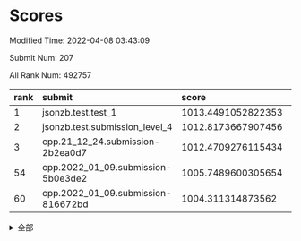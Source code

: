 # Scores

Modified Time: 2022-04-08 03:43:09

Submit Num: 207

All Rank Num: 492757

| rank |               submit               |       score        |       sigma        | pk_num |
| :--- | :--------------------------------- | :----------------- | :----------------- | :----- |
| 1    | jsonzb.test.test_1                 | 1013.4491052822353 | 0.8132860465289906 | 9522   |
| 2    | jsonzb.test.submission_level_4     | 1012.8173667907456 | 0.8039893496122344 | 9525   |
| 3    | cpp.21_12_24.submission-2b2ea0d7   | 1012.4709276115434 | 0.7917269008252112 | 9527   |
| 54   | cpp.2022_01_09.submission-5b0e3de2 | 1005.7489600305654 | 0.7255925600627932 | 9523   |
| 60   | cpp.2022_01_09.submission-816672bd | 1004.311314873562  | 0.7132442119281085 | 9524   |


<details>
<summary>全部</summary>

| rank |                 submit                 |       score        |       sigma        | pk_num |
| :--- | :------------------------------------- | :----------------- | :----------------- | :----- |
| 1    | jsonzb.test.test_1                     | 1013.4491052822353 | 0.8132860465289906 | 9522   |
| 2    | jsonzb.test.submission_level_4         | 1012.8173667907456 | 0.8039893496122344 | 9525   |
| 3    | cpp.21_12_24.submission-2b2ea0d7       | 1012.4709276115434 | 0.7917269008252112 | 9527   |
| 4    | gobigger.level_3.submission_level_3_41 | 1011.9001208428659 | 0.8146075031800457 | 9518   |
| 5    | gobigger.level_3.submission_level_3_3  | 1011.4695249842812 | 0.7787296184306576 | 9521   |
| 6    | gobigger.level_3.submission_level_3_32 | 1011.4430814716965 | 0.7846308779372385 | 9521   |
| 7    | gobigger.level_3.submission_level_3_47 | 1011.1493536174748 | 0.7847564494306997 | 9524   |
| 8    | gobigger.level_3.submission_level_3_46 | 1011.1190040616474 | 0.7748673364312147 | 9526   |
| 9    | gobigger.level_3.submission_level_3_35 | 1011.0976835832914 | 0.7731393032041906 | 9522   |
| 10   | gobigger.level_3.submission_level_3_14 | 1010.7887532524752 | 0.7890101876788362 | 9525   |
| 11   | gobigger.level_3.submission_level_3_10 | 1010.7232549187535 | 0.7474727933975893 | 9525   |
| 12   | gobigger.level_3.submission_level_3_30 | 1010.6797349194741 | 0.7475004171757866 | 9520   |
| 13   | gobigger.level_3.submission_level_3_13 | 1010.5992836632746 | 0.7454135794496328 | 9520   |
| 14   | gobigger.level_3.submission_level_3_42 | 1010.588858107939  | 0.7794597116285686 | 9524   |
| 15   | gobigger.level_3.submission_level_3_11 | 1010.5129542731621 | 0.7591673920120173 | 9518   |
| 16   | gobigger.level_3.submission_level_3_20 | 1010.4568013614817 | 0.7589947531669089 | 9524   |
| 17   | gobigger.level_3.submission_level_3_28 | 1010.4534062290691 | 0.7646261081803337 | 9525   |
| 18   | gobigger.level_3.submission_level_3_43 | 1010.3658946992678 | 0.7860859403503123 | 9522   |
| 19   | gobigger.level_3.submission_level_3_16 | 1010.3522897374575 | 0.7683188966117354 | 9523   |
| 20   | gobigger.level_3.submission_level_3_21 | 1010.3413150442744 | 0.7713785766200724 | 9525   |
| 21   | gobigger.level_3.submission_level_3_12 | 1010.3098954577656 | 0.7899470875206249 | 9519   |
| 22   | gobigger.level_3.submission_level_3_24 | 1010.2062171287794 | 0.780510290936303  | 9528   |
| 23   | gobigger.level_3.submission_level_3_23 | 1010.1248398849515 | 0.7663407279354479 | 9524   |
| 24   | gobigger.level_3.submission_level_3_39 | 1010.1007125817506 | 0.7564686006682868 | 9520   |
| 25   | gobigger.level_3.submission_level_3_38 | 1010.0559606595457 | 0.764329967637088  | 9519   |
| 26   | gobigger.level_3.submission_level_3_49 | 1009.9525787435749 | 0.7432044176914508 | 9521   |
| 27   | gobigger.level_3.submission_level_3_26 | 1009.9306842616413 | 0.7660176029737967 | 9524   |
| 28   | gobigger.level_3.submission_level_3_5  | 1009.9252154324173 | 0.7625211425371533 | 9522   |
| 29   | gobigger.level_3.submission_level_3_15 | 1009.9251941835058 | 0.7598702339279895 | 9522   |
| 30   | gobigger.level_3.submission_level_3_48 | 1009.891437711157  | 0.7559051994235639 | 9527   |
| 31   | gobigger.level_3.submission_level_3_27 | 1009.8761317741989 | 0.7680704822876624 | 9523   |
| 32   | gobigger.level_3.submission_level_3_17 | 1009.8677057314763 | 0.7456721278975419 | 9521   |
| 33   | gobigger.level_3.submission_level_3_6  | 1009.8011022701113 | 0.7478354963732357 | 9521   |
| 34   | gobigger.level_3.submission_level_3_44 | 1009.7363161715696 | 0.7362572513370274 | 9523   |
| 35   | gobigger.level_3.submission_level_3_37 | 1009.6542452546772 | 0.7574252020808824 | 9516   |
| 36   | gobigger.level_3.submission_level_3_19 | 1009.6439588383591 | 0.7636961809880634 | 9519   |
| 37   | gobigger.level_3.submission_level_3_0  | 1009.6184783128294 | 0.7585229877252376 | 9520   |
| 38   | gobigger.level_3.submission_level_3_8  | 1009.5238982074418 | 0.7735411609964271 | 9521   |
| 39   | gobigger.level_3.submission_level_3_18 | 1009.4847412229992 | 0.7312772301440922 | 9521   |
| 40   | gobigger.level_3.submission_level_3_40 | 1009.4371849053014 | 0.7360500012740803 | 9523   |
| 41   | gobigger.level_3.submission_level_3_36 | 1009.3899770905705 | 0.7554070014269991 | 9519   |
| 42   | gobigger.level_3.submission_level_3_2  | 1009.1483954396824 | 0.7721483460566932 | 9521   |
| 43   | gobigger.level_3.submission_level_3_33 | 1009.0141182279203 | 0.7532191960390847 | 9523   |
| 44   | gobigger.level_3.submission_level_3_1  | 1008.9997123713404 | 0.7518032939151542 | 9521   |
| 45   | gobigger.level_3.submission_level_3_29 | 1008.88362838149   | 0.7368350309784831 | 9519   |
| 46   | gobigger.level_3.submission_level_3_22 | 1008.8722032685345 | 0.7359509814327375 | 9527   |
| 47   | gobigger.level_3.submission_level_3_25 | 1008.8028915393294 | 0.7351336211974983 | 9521   |
| 48   | gobigger.level_3.submission_level_3_45 | 1008.8004559310305 | 0.7640676740003195 | 9517   |
| 49   | gobigger.level_3.submission_level_3_4  | 1008.6804685511587 | 0.7383336265576802 | 9519   |
| 50   | gobigger.level_3.submission_level_3_9  | 1008.4286322633401 | 0.7530221030019087 | 9521   |
| 51   | gobigger.level_3.submission_level_3_7  | 1008.4209659372004 | 0.7410959287030889 | 9519   |
| 52   | gobigger.level_3.submission_level_3_31 | 1008.146829285985  | 0.7105922188791848 | 9522   |
| 53   | gobigger.level_3.submission_level_3_34 | 1007.7195407762141 | 0.7260026530313517 | 9524   |
| 54   | cpp.2022_01_09.submission-5b0e3de2     | 1005.7489600305654 | 0.7255925600627932 | 9523   |
| 55   | gobigger.level_1.submission_level_1_10 | 1005.0496326211826 | 0.7182213224462929 | 9523   |
| 56   | gobigger.level_1.submission_level_1_43 | 1004.8127771925604 | 0.7232664632419304 | 9521   |
| 57   | gobigger.level_1.submission_level_1_48 | 1004.7025520112105 | 0.7173386591479292 | 9520   |
| 58   | gobigger.level_1.submission_level_1_38 | 1004.6787768183486 | 0.7195550913659604 | 9525   |
| 59   | gobigger.level_1.submission_level_1_16 | 1004.5691895726557 | 0.7174362713938701 | 9522   |
| 60   | cpp.2022_01_09.submission-816672bd     | 1004.311314873562  | 0.7132442119281085 | 9524   |
| 61   | gobigger.level_1.submission_level_1_31 | 1004.1849449639423 | 0.7111357805179851 | 9519   |
| 62   | gobigger.level_1.submission_level_1_8  | 1004.1051871602338 | 0.7183863969663037 | 9520   |
| 63   | gobigger.level_1.submission_level_1_25 | 1004.0769611448906 | 0.7251544938815581 | 9522   |
| 64   | gobigger.level_1.submission_level_1_33 | 1003.9178782884609 | 0.7262566373165328 | 9527   |
| 65   | gobigger.level_1.submission_level_1_2  | 1003.8789080124154 | 0.7079844646065839 | 9521   |
| 66   | gobigger.level_1.submission_level_1_15 | 1003.7985746033482 | 0.7187347710678744 | 9522   |
| 67   | gobigger.level_1.submission_level_1_46 | 1003.767386103457  | 0.7059583833203635 | 9521   |
| 68   | gobigger.level_1.submission_level_1_3  | 1003.7419875600996 | 0.7041878986512252 | 9526   |
| 69   | gobigger.level_1.submission_level_1_19 | 1003.7154485353386 | 0.7200875026474854 | 9519   |
| 70   | gobigger.level_1.submission_level_1_22 | 1003.7016717502869 | 0.7255301405361736 | 9524   |
| 71   | gobigger.level_1.submission_level_1_27 | 1003.6462931397061 | 0.7183619292738433 | 9523   |
| 72   | gobigger.level_1.submission_level_1_9  | 1003.6053232993008 | 0.7269216286634019 | 9517   |
| 73   | gobigger.level_1.submission_level_1_36 | 1003.5861071394925 | 0.7194740760961936 | 9525   |
| 74   | gobigger.level_1.submission_level_1_35 | 1003.4419950645671 | 0.7188905161005675 | 9527   |
| 75   | gobigger.level_1.submission_level_1_45 | 1003.414549021682  | 0.719036128879567  | 9527   |
| 76   | gobigger.level_1.submission_level_1_30 | 1003.4007211863002 | 0.7202396189183017 | 9523   |
| 77   | gobigger.level_1.submission_level_1_40 | 1003.3784769040014 | 0.7111206844827326 | 9525   |
| 78   | gobigger.level_1.submission_level_1_41 | 1003.3485734158995 | 0.7147343240584277 | 9514   |
| 79   | gobigger.level_1.submission_level_1_17 | 1003.1920944223967 | 0.7185679537323311 | 9525   |
| 80   | gobigger.level_1.submission_level_1_29 | 1003.1767077439619 | 0.7193412298048028 | 9525   |
| 81   | gobigger.level_1.submission_level_1_14 | 1003.1689513740158 | 0.7189573082823176 | 9525   |
| 82   | gobigger.level_1.submission_level_1_12 | 1003.1586130673147 | 0.7222903501026317 | 9523   |
| 83   | gobigger.level_1.submission_level_1_6  | 1003.156292939806  | 0.7117073475990588 | 9518   |
| 84   | gobigger.level_1.submission_level_1_28 | 1003.1362151123831 | 0.7192995099217953 | 9518   |
| 85   | gobigger.level_1.submission_level_1_24 | 1003.1203757413185 | 0.7157595978002114 | 9524   |
| 86   | gobigger.level_1.submission_level_1_21 | 1003.0686678224728 | 0.7158215023843495 | 9515   |
| 87   | gobigger.level_1.submission_level_1_37 | 1002.9797118139439 | 0.712370363867211  | 9522   |
| 88   | gobigger.level_1.submission_level_1_7  | 1002.8587718499184 | 0.7143561112111296 | 9522   |
| 89   | gobigger.level_1.submission_level_1_11 | 1002.832431564062  | 0.7108122769822587 | 9521   |
| 90   | gobigger.level_1.submission_level_1_42 | 1002.8236427184779 | 0.7138310014379554 | 9522   |
| 91   | gobigger.level_1.submission_level_1_49 | 1002.8190858657549 | 0.7165488279433059 | 9520   |
| 92   | gobigger.level_1.submission_level_1_34 | 1002.7560811926844 | 0.7117508765462507 | 9522   |
| 93   | gobigger.level_1.submission_level_1_13 | 1002.6970565763071 | 0.7174075691737758 | 9516   |
| 94   | gobigger.level_1.submission_level_1_32 | 1002.6013119294187 | 0.7093168256427821 | 9522   |
| 95   | gobigger.level_1.submission_level_1_47 | 1002.4270008877288 | 0.7059158214390545 | 9524   |
| 96   | gobigger.level_1.submission_level_1_39 | 1002.4268539530881 | 0.7093096053542592 | 9521   |
| 97   | gobigger.level_1.submission_level_1_5  | 1002.2654188142658 | 0.7042299643841161 | 9528   |
| 98   | gobigger.level_1.submission_level_1_23 | 1002.1954969929807 | 0.7227764288416155 | 9518   |
| 99   | gobigger.level_1.submission_level_1_20 | 1002.1921645032347 | 0.719274575037368  | 9519   |
| 100  | gobigger.level_1.submission_level_1_26 | 1002.1317972616433 | 0.7135290399078018 | 9523   |
| 101  | gobigger.level_1.submission_level_1_44 | 1002.1227654045067 | 0.7061528007349052 | 9519   |
| 102  | gobigger.level_1.submission_level_1_18 | 1002.0601510492123 | 0.7138882097339572 | 9526   |
| 103  | gobigger.level_1.submission_level_1_4  | 1002.0289063462511 | 0.7156305409247291 | 9523   |
| 104  | gobigger.level_1.submission_level_1_0  | 1001.9411960474196 | 0.707837373618443  | 9518   |
| 105  | gobigger.level_1.submission_level_1_1  | 1001.1914037387417 | 0.7077670248127776 | 9525   |
| 106  | gobigger.random.submission_random_18   | 997.0234918527938  | 0.7001470125387057 | 9516   |
| 107  | gobigger.random.submission_random_12   | 997.0182550329052  | 0.7040912490924224 | 9521   |
| 108  | gobigger.random.submission_random_17   | 996.9629661191861  | 0.7147988880717615 | 9522   |
| 109  | gobigger.random.submission_random_35   | 996.900187524528   | 0.7131171052638595 | 9518   |
| 110  | gobigger.random.submission_random_44   | 996.8856019098935  | 0.7114615304473707 | 9522   |
| 111  | gobigger.random.submission_random_43   | 996.8826021948693  | 0.7024736565238976 | 9526   |
| 112  | gobigger.random.submission_random_21   | 996.862316839025   | 0.7015749231587772 | 9519   |
| 113  | gobigger.random.submission_random_38   | 996.8134866522599  | 0.7181565555184948 | 9521   |
| 114  | gobigger.random.submission_random_36   | 996.6986731370035  | 0.7033435723508117 | 9524   |
| 115  | gobigger.random.submission_random_20   | 996.6959594354038  | 0.7122933008666924 | 9524   |
| 116  | gobigger.random.submission_random_39   | 996.69161931741    | 0.7062303592011457 | 9523   |
| 117  | gobigger.random.submission_random_7    | 996.6325380829946  | 0.7211775262438926 | 9527   |
| 118  | gobigger.random.submission_random_1    | 996.5750818267435  | 0.7068512185468647 | 9524   |
| 119  | gobigger.random.submission_random_27   | 996.5044229722696  | 0.7129504417509452 | 9521   |
| 120  | gobigger.random.submission_random_22   | 996.4164553724695  | 0.7107590034721217 | 9519   |
| 121  | gobigger.random.submission_random_5    | 996.4092910244472  | 0.7045276722689007 | 9520   |
| 122  | gobigger.random.submission_random_2    | 996.3834775348795  | 0.7064027727761947 | 9522   |
| 123  | gobigger.random.submission_random_42   | 996.3263627178125  | 0.7131596295822586 | 9521   |
| 124  | gobigger.random.submission_random_29   | 996.2410735365835  | 0.7065791959505955 | 9519   |
| 125  | gobigger.random.submission_random_49   | 996.2303923763848  | 0.7084906281029643 | 9526   |
| 126  | gobigger.random.submission_random_37   | 996.2125251855094  | 0.7039319015288587 | 9521   |
| 127  | gobigger.random.submission_random_25   | 996.172748122073   | 0.7094014968654535 | 9521   |
| 128  | gobigger.random.submission_random_33   | 996.1651349433113  | 0.7146463201480603 | 9517   |
| 129  | gobigger.random.submission_random_15   | 996.1020825726398  | 0.7059140304751833 | 9523   |
| 130  | gobigger.random.submission_random_26   | 996.0799473087646  | 0.7196091871687922 | 9523   |
| 131  | gobigger.random.submission_random_4    | 996.0595204605243  | 0.714586721511376  | 9520   |
| 132  | gobigger.random.submission_random_31   | 996.0138184018782  | 0.7128394336245036 | 9528   |
| 133  | gobigger.random.submission_random_34   | 995.9556214823134  | 0.7158441027365822 | 9524   |
| 134  | gobigger.random.submission_random_0    | 995.9278631879315  | 0.7165360716500736 | 9519   |
| 135  | gobigger.random.submission_random_8    | 995.9258470671127  | 0.7131873700476731 | 9521   |
| 136  | gobigger.random.submission_random_16   | 995.917124546046   | 0.728995943329226  | 9525   |
| 137  | gobigger.random.submission_random_14   | 995.7991450122382  | 0.7008391460520925 | 9519   |
| 138  | gobigger.random.submission_random_23   | 995.7692521318683  | 0.7175465190125    | 9518   |
| 139  | gobigger.random.submission_random_9    | 995.7651504352883  | 0.7223577481847216 | 9524   |
| 140  | gobigger.random.submission_random_10   | 995.7045971570275  | 0.720992591432874  | 9520   |
| 141  | gobigger.random.submission_random_45   | 995.615965061419   | 0.7139917715091308 | 9523   |
| 142  | gobigger.random.submission_random_11   | 995.5879937530415  | 0.7074321085989711 | 9524   |
| 143  | gobigger.random.submission_random_48   | 995.4977942377479  | 0.7085542239946819 | 9523   |
| 144  | gobigger.random.submission_random_28   | 995.4969025335243  | 0.7061631133822703 | 9521   |
| 145  | gobigger.random.submission_random_30   | 995.3756982211166  | 0.7187752169549425 | 9522   |
| 146  | gobigger.random.submission_random_41   | 995.2760301504559  | 0.7078629570165578 | 9519   |
| 147  | gobigger.random.submission_random_3    | 995.268446941012   | 0.7210820099230213 | 9521   |
| 148  | gobigger.random.submission_random_46   | 995.1506150611704  | 0.7120427177255717 | 9525   |
| 149  | gobigger.random.submission_random_24   | 995.0158875496719  | 0.7241423731443213 | 9526   |
| 150  | gobigger.random.submission_random_47   | 995.005154941644   | 0.7106789620070747 | 9525   |
| 151  | gobigger.level_2.submission_level_2_44 | 994.9933636123557  | 0.724929577737738  | 9519   |
| 152  | gobigger.random.submission_random_13   | 994.8397857815042  | 0.7249189040601468 | 9518   |
| 153  | gobigger.random.submission_random_6    | 994.8006691974208  | 0.7152412088992015 | 9524   |
| 154  | gobigger.level_2.submission_level_2_15 | 994.5876030347347  | 0.7235190659386556 | 9521   |
| 155  | gobigger.level_2.submission_level_2_25 | 994.4959273323522  | 0.7209650596759423 | 9521   |
| 156  | gobigger.random.submission_random_32   | 994.4521848912494  | 0.7077184111606657 | 9527   |
| 157  | gobigger.random.submission_random_40   | 994.4383463271996  | 0.7119229329612631 | 9518   |
| 158  | gobigger.random.submission_random_19   | 994.3806377919334  | 0.723352150397866  | 9528   |
| 159  | gobigger.level_2.submission_level_2_0  | 993.9408401772156  | 0.7275977180272075 | 9521   |
| 160  | gobigger.level_2.submission_level_2_23 | 993.8808757582275  | 0.7329917903550004 | 9521   |
| 161  | gobigger.level_2.submission_level_2_14 | 993.6847098134646  | 0.7285875675808648 | 9520   |
| 162  | gobigger.level_2.submission_level_2_11 | 993.628744053051   | 0.7329337431012782 | 9525   |
| 163  | gobigger.level_2.submission_level_2_2  | 993.2759791794816  | 0.7419861122281165 | 9521   |
| 164  | gobigger.level_2.submission_level_2_47 | 993.2028262914816  | 0.7517676598309999 | 9519   |
| 165  | gobigger.level_2.submission_level_2_6  | 993.0964396028692  | 0.7425401594028059 | 9521   |
| 166  | gobigger.level_2.submission_level_2_22 | 993.0941400149818  | 0.7310177491124583 | 9522   |
| 167  | gobigger.level_2.submission_level_2_49 | 993.032192616369   | 0.7536203550214627 | 9521   |
| 168  | gobigger.level_2.submission_level_2_4  | 992.9552154689518  | 0.742087648560077  | 9521   |
| 169  | gobigger.level_2.submission_level_2_33 | 992.8991878476833  | 0.7522823919452729 | 9518   |
| 170  | gobigger.level_2.submission_level_2_3  | 992.8585005586561  | 0.7406035807160547 | 9525   |
| 171  | gobigger.level_2.submission_level_2_29 | 992.8529383660356  | 0.7471982968758537 | 9518   |
| 172  | gobigger.level_2.submission_level_2_19 | 992.6956613840106  | 0.7521201590298593 | 9524   |
| 173  | gobigger.level_2.submission_level_2_38 | 992.6205410493893  | 0.7242603835336896 | 9520   |
| 174  | gobigger.level_2.submission_level_2_5  | 992.6011261506018  | 0.7384636576951187 | 9519   |
| 175  | gobigger.level_2.submission_level_2_41 | 992.454863082789   | 0.7458335901813418 | 9525   |
| 176  | gobigger.level_2.submission_level_2_42 | 992.428327641569   | 0.7352610409240106 | 9519   |
| 177  | gobigger.level_2.submission_level_2_45 | 992.3954518274152  | 0.7374181069888693 | 9521   |
| 178  | gobigger.level_2.submission_level_2_46 | 992.3191772454876  | 0.7421108091150391 | 9522   |
| 179  | gobigger.level_2.submission_level_2_7  | 992.2492270853418  | 0.7566092522582405 | 9523   |
| 180  | gobigger.level_2.submission_level_2_21 | 992.198662935786   | 0.7462067724057787 | 9520   |
| 181  | gobigger.level_2.submission_level_2_12 | 992.1873358446875  | 0.7346508870222783 | 9525   |
| 182  | gobigger.level_2.submission_level_2_37 | 992.163299834641   | 0.747049886061944  | 9517   |
| 183  | gobigger.level_2.submission_level_2_13 | 992.1286657546342  | 0.7363687097828868 | 9518   |
| 184  | gobigger.level_2.submission_level_2_18 | 992.1038247476612  | 0.7500308607726863 | 9523   |
| 185  | gobigger.level_2.submission_level_2_39 | 992.0523272414496  | 0.7438614325121581 | 9520   |
| 186  | gobigger.level_2.submission_level_2_30 | 992.0408753513603  | 0.7300488301656478 | 9528   |
| 187  | gobigger.level_2.submission_level_2_31 | 992.0340758556557  | 0.7262010285798784 | 9527   |
| 188  | gobigger.level_2.submission_level_2_1  | 991.8509561010075  | 0.7406169547038524 | 9529   |
| 189  | gobigger.level_2.submission_level_2_35 | 991.8349059672079  | 0.7473988929565154 | 9523   |
| 190  | gobigger.level_2.submission_level_2_8  | 991.8282424070444  | 0.745256872656867  | 9522   |
| 191  | gobigger.level_2.submission_level_2_20 | 991.8106811314813  | 0.7483613093009863 | 9521   |
| 192  | gobigger.level_2.submission_level_2_10 | 991.6938305861237  | 0.7465113860529728 | 9520   |
| 193  | gobigger.level_2.submission_level_2_43 | 991.6847129690749  | 0.7481302208390646 | 9518   |
| 194  | gobigger.level_2.submission_level_2_34 | 991.6833901323648  | 0.753916374347817  | 9515   |
| 195  | gobigger.level_2.submission_level_2_40 | 991.6621448682275  | 0.7258929591022839 | 9522   |
| 196  | gobigger.level_2.submission_level_2_17 | 991.5923775696491  | 0.7490089840385322 | 9515   |
| 197  | gobigger.level_2.submission_level_2_28 | 991.5199515202216  | 0.7508784489344809 | 9525   |
| 198  | gobigger.level_2.submission_level_2_27 | 991.4242129254296  | 0.7455110726147965 | 9528   |
| 199  | gobigger.level_2.submission_level_2_24 | 991.3489236663611  | 0.7575169734856035 | 9520   |
| 200  | gobigger.level_2.submission_level_2_9  | 991.3195330108226  | 0.7324667811365699 | 9524   |
| 201  | gobigger.level_2.submission_level_2_16 | 991.2012696505072  | 0.7512829376259775 | 9522   |
| 202  | gobigger.level_2.submission_level_2_48 | 991.0713094599289  | 0.7390365541710975 | 9523   |
| 203  | gobigger.level_2.submission_level_2_36 | 990.994759518356   | 0.763283991842085  | 9515   |
| 204  | gobigger.level_2.submission_level_2_26 | 990.9540462568135  | 0.7348114488488511 | 9520   |
| 205  | gobigger.level_2.submission_level_2_32 | 990.9226786989642  | 0.7587764840542511 | 9522   |
| 206  | gobigger.none.submission_none_1        | 978.122279205741   | 1.4430886573303416 | 9526   |
| 207  | gobigger.none.submission_none_0        | 976.9312013878023  | 1.329141031919079  | 9526   |

</details>